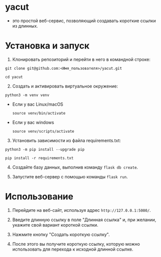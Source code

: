 # yacut 
- это простой веб-сервис, позволяющий создавать короткие ссылки из длинных.

# Установка и запуск
1. Клонировать репозиторий и перейти в него в командной строке:

```
git clone git@github.com:<Имя_пользователя>/yacut.git
```

```
cd yacut
```

2. Cоздать и активировать виртуальное окружение:

```
python3 -m venv venv
```

* Если у вас Linux/macOS

    ```
    source venv/bin/activate
    ```

* Если у вас windows

    ```
    source venv/scripts/activate
    ```

3. Установить зависимости из файла requirements.txt:

```
python3 -m pip install --upgrade pip
```

```
pip install -r requirements.txt
```

4. Создайте базу данных, выполнив команду `flask db create`.

5. Запустите веб-сервер с помощью команды `flask run`.

# Использование

1. Перейдите на веб-сайт, используя адрес `http://127.0.0.1:5000/`.

2. Введите длинную ссылку в поле "Длинная ссылка" и, при желании, укажите свой вариант короткой ссылки.

3. Нажмите кнопку "Создать короткую ссылку".

4. После этого вы получите короткую ссылку, которую можно использовать для перехода к исходной длинной ссылке.
